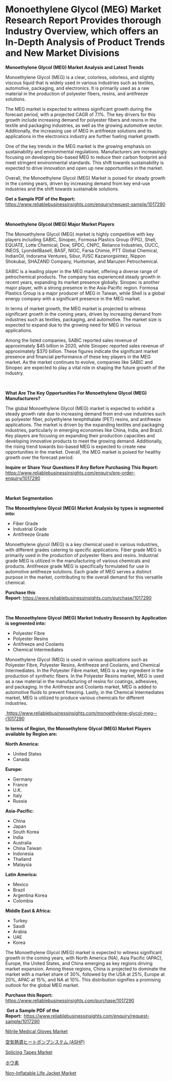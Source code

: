 <p><h1>Monoethylene Glycol (MEG) Market Research Report Provides thorough Industry Overview, which offers an In-Depth Analysis of Product Trends and New Market Divisions</h1></p><p><strong>Monoethylene Glycol (MEG) Market Analysis and Latest Trends</strong></p>
<p><p>Monoethylene Glycol (MEG) is a clear, colorless, odorless, and slightly viscous liquid that is widely used in various industries such as textiles, automotive, packaging, and electronics. It is primarily used as a raw material in the production of polyester fibers, resins, and antifreeze solutions.</p><p>The MEG market is expected to witness significant growth during the forecast period, with a projected CAGR of 7.1%. The key drivers for this growth include increasing demand for polyester fibers and resins in the textile and packaging industries, as well as the growing automotive sector. Additionally, the increasing use of MEG in antifreeze solutions and its applications in the electronics industry are further fueling market growth.</p><p>One of the key trends in the MEG market is the growing emphasis on sustainability and environmental regulations. Manufacturers are increasingly focusing on developing bio-based MEG to reduce their carbon footprint and meet stringent environmental standards. This shift towards sustainability is expected to drive innovation and open up new opportunities in the market.</p><p>Overall, the Monoethylene Glycol (MEG) Market is poised for steady growth in the coming years, driven by increasing demand from key end-use industries and the shift towards sustainable solutions.</p></p>
<p><strong>Get a Sample PDF of the Report:&nbsp;</strong> <a href="https://www.reliablebusinessinsights.com/enquiry/request-sample/1017290">https://www.reliablebusinessinsights.com/enquiry/request-sample/1017290</a></p>
<p>&nbsp;</p>
<p><strong>Monoethylene Glycol (MEG) Major Market Players</strong></p>
<p><p>The Monoethylene Glycol (MEG) market is highly competitive with key players including SABIC, Sinopec, Formosa Plastics Group (FPG), Shell, EQUATE, Lotte Chemical, Dow, SPDC, CNPC, Reliance Industries, OUCC, INEOS, LyondellBasell, BASF, NIOC, Farsa Chimie, PTT Global Chemical, IndianOil, Indorama Ventures, Sibur, PJSC Kazanorgsintez, Nippon Shokubai, SHAZAND Company, Huntsman, and Maruzen Petrochemical. </p><p>SABIC is a leading player in the MEG market, offering a diverse range of petrochemical products. The company has experienced steady growth in recent years, expanding its market presence globally. Sinopec is another major player, with a strong presence in the Asia-Pacific region. Formosa Plastics Group is a major producer of MEG in Taiwan, while Shell is a global energy company with a significant presence in the MEG market.</p><p>In terms of market growth, the MEG market is projected to witness significant growth in the coming years, driven by increasing demand from industries such as textiles, packaging, and automotive. The market size is expected to expand due to the growing need for MEG in various applications.</p><p>Among the listed companies, SABIC reported sales revenue of approximately $45 billion in 2020, while Sinopec reported sales revenue of approximately $370 billion. These figures indicate the significant market presence and financial performance of these key players in the MEG market. As the market continues to evolve, companies like SABIC and Sinopec are expected to play a vital role in shaping the future growth of the industry.</p></p>
<p>&nbsp;</p>
<p><strong>What Are The Key Opportunities For Monoethylene Glycol (MEG) Manufacturers?</strong></p>
<p><p>The global Monoethylene Glycol (MEG) market is expected to exhibit a steady growth rate due to increasing demand from end-use industries such as polyester fiber, polyethylene terephthalate (PET) resins, and antifreeze applications. The market is driven by the expanding textiles and packaging industries, particularly in emerging economies like China, India, and Brazil. Key players are focusing on expanding their production capacities and developing innovative products to meet the growing demand. Additionally, the rising trend towards bio-based MEG is expected to create new opportunities in the market. Overall, the MEG market is poised for healthy growth over the forecast period.</p></p>
<p><strong>Inquire or Share Your Questions If Any Before Purchasing This Report:</strong> <a href="https://www.reliablebusinessinsights.com/enquiry/pre-order-enquiry/1017290">https://www.reliablebusinessinsights.com/enquiry/pre-order-enquiry/1017290</a></p>
<p>&nbsp;</p>
<p><strong>Market Segmentation</strong></p>
<p><strong>The Monoethylene Glycol (MEG) Market Analysis by types is segmented into:</strong></p>
<p><ul><li>Fiber Grade</li><li>Industrial Grade</li><li>Antifreeze Grade</li></ul></p>
<p><p>Monoethylene glycol (MEG) is a key chemical used in various industries, with different grades catering to specific applications. Fiber grade MEG is primarily used in the production of polyester fibers and resins. Industrial grade MEG is utilized in the manufacturing of various chemicals and products. Antifreeze grade MEG is specifically formulated for use in automotive antifreeze solutions. Each grade of MEG serves a distinct purpose in the market, contributing to the overall demand for this versatile chemical.</p></p>
<p><strong>Purchase this Report:&nbsp;</strong><a href="https://www.reliablebusinessinsights.com/purchase/1017290">https://www.reliablebusinessinsights.com/purchase/1017290</a></p>
<p>&nbsp;</p>
<p><strong>The Monoethylene Glycol (MEG) Market Industry Research by Application is segmented into:</strong></p>
<p><ul><li>Polyester Fibre</li><li>Polyester Resins</li><li>Antifreeze and Coolants</li><li>Chemical Intermediates</li></ul></p>
<p><p>Monoethylene Glycol (MEG) is used in various applications such as Polyester Fibre, Polyester Resins, Antifreeze and Coolants, and Chemical Intermediates. In the Polyester Fibre market, MEG is a key ingredient in the production of synthetic fibers. In the Polyester Resins market, MEG is used as a raw material in the manufacturing of resins for coatings, adhesives, and packaging. In the Antifreeze and Coolants market, MEG is added to automotive fluids to prevent freezing. Lastly, in the Chemical Intermediates market, MEG is utilized to produce various chemicals for different industries.</p></p>
<p><a href="https://www.reliablebusinessinsights.com/monoethylene-glycol-meg--r1017290">&nbsp;https://www.reliablebusinessinsights.com/monoethylene-glycol-meg--r1017290</a></p>
<p><strong>In terms of Region, the Monoethylene Glycol (MEG) Market Players available by Region are:</strong></p>
<p>
    <p> <strong> North America: </strong>
        <ul>
            <li>United States</li>
            <li>Canada</li>
        </ul>
        </p> 
    <p> <strong> Europe: </strong>
        <ul>
            <li>Germany</li>
            <li>France</li>
            <li>U.K.</li>
            <li>Italy</li>
            <li>Russia</li>
        </ul>
        </p> 
    <p> <strong> Asia-Pacific: </strong>
        <ul>
            <li>China</li>
            <li>Japan</li>
            <li>South Korea</li>
            <li>India</li>
            <li>Australia</li>
            <li>China Taiwan</li>
            <li>Indonesia</li>
            <li>Thailand</li>
            <li>Malaysia</li>
        </ul>
        </p> 
    <p> <strong> Latin America: </strong>
        <ul>
            <li>Mexico</li>
            <li>Brazil</li>
            <li>Argentina Korea</li>
            <li>Colombia</li>
        </ul>
        </p> 
    <p> <strong> Middle East & Africa: </strong>
        <ul>
            <li>Turkey</li>
            <li>Saudi</li>
            <li>Arabia</li>
            <li>UAE</li>
            <li>Korea</li>
        </ul>
    </p>
    </p>
<p><p>The Monoethylene Glycol (MEG) market is expected to witness significant growth in the coming years, with North America (NA), Asia Pacific (APAC), Europe, the United States, and China emerging as key regions driving market expansion. Among these regions, China is projected to dominate the market with a market share of 30%, followed by the USA at 25%, Europe at 20%, APAC at 15%, and NA at 10%. This distribution signifies a promising outlook for the global MEG market.</p></p>
<p><strong>Purchase this Report: </strong><a href="https://www.reliablebusinessinsights.com/purchase/1017290">https://www.reliablebusinessinsights.com/purchase/1017290</a></p>
<p>&nbsp;<strong>Get a Sample PDF of the Report:&nbsp;&nbsp;</strong><a href="https://www.reliablebusinessinsights.com/enquiry/request-sample/1017290">https://www.reliablebusinessinsights.com/enquiry/request-sample/1017290</a></p>
<p><strong></strong></p>
<p><p><a href="https://github.com/MyrtisWest1/Market-Research-Report-List-1/blob/main/nitrile-medical-gloves-market.md">Nitrile Medical Gloves Market</a></p><p><a href="https://medium.com/@diegomoen2016/%E3%82%A8%E3%82%A2%E3%82%BD%E3%83%BC%E3%82%B9%E3%83%92%E3%83%BC%E3%83%88%E3%83%9D%E3%83%B3%E3%83%97%E3%82%B7%E3%82%B9%E3%83%86%E3%83%A0-ashp-%E5%B8%82%E5%A0%B4%E3%83%AC%E3%83%9D%E3%83%BC%E3%83%88%E3%81%AF-%E5%B8%82%E5%A0%B4%E3%81%AE%E6%9C%80%E6%96%B0%E3%81%AE%E3%83%88%E3%83%AC%E3%83%B3%E3%83%89%E3%82%84%E6%88%90%E9%95%B7%E6%A9%9F%E4%BC%9A%E3%82%92%E6%98%8E%E3%82%89%E3%81%8B%E3%81%AB%E3%81%97%E3%81%BE%E3%81%99-3a7eddd8f24a">空気熱源ヒートポンプシステム (ASHP)</a></p><p><a href="https://github.com/LaceyZemlak1/Market-Research-Report-List-1/blob/main/splicing-tapes-market.md">Splicing Tapes Market</a></p><p><a href="https://medium.com/@kyaorris56456/%E3%83%9B%E3%82%A6%E7%B4%A0%E5%B8%82%E5%A0%B4%E8%AA%BF%E6%9F%BB%E3%83%AC%E3%83%9D%E3%83%BC%E3%83%88-%E3%81%9D%E3%81%AE%E6%AD%B4%E5%8F%B2%E3%81%A8%E5%B0%86%E6%9D%A5%E4%BA%88%E6%B8%AC2024%E5%B9%B4%E3%81%8B%E3%82%892031%E5%B9%B4%E3%81%BE%E3%81%A7-7c2a67d0309f">ホウ素</a></p><p><a href="https://issuu.com/reportprime-2/docs/non-inflatable-life-jacket-market-size-2030.pptx">Non-Inflatable Life Jacket Market</a></p></p>